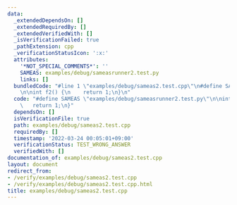 ```yaml
---
data:
  _extendedDependsOn: []
  _extendedRequiredBy: []
  _extendedVerifiedWith: []
  _isVerificationFailed: true
  _pathExtension: cpp
  _verificationStatusIcon: ':x:'
  attributes:
    '*NOT_SPECIAL_COMMENTS*': ''
    SAMEAS: examples/debug/sameasrunner2.test.py
    links: []
  bundledCode: "#line 1 \"examples/debug/sameas2.test.cpp\"\n#define SAMEAS \"examples/debug/sameasrunner2.test.py\"\
    \n\nint f2() {\n    return 1;\n}\n"
  code: "#define SAMEAS \"examples/debug/sameasrunner2.test.py\"\n\nint f2() {\n \
    \   return 1;\n}"
  dependsOn: []
  isVerificationFile: true
  path: examples/debug/sameas2.test.cpp
  requiredBy: []
  timestamp: '2022-03-24 00:05:01+09:00'
  verificationStatus: TEST_WRONG_ANSWER
  verifiedWith: []
documentation_of: examples/debug/sameas2.test.cpp
layout: document
redirect_from:
- /verify/examples/debug/sameas2.test.cpp
- /verify/examples/debug/sameas2.test.cpp.html
title: examples/debug/sameas2.test.cpp
---
```

